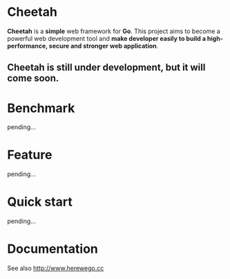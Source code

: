 # Cheetah
**Cheetah** is a **simple** web framework for **Go**.
 This project aims to become a powerful web development tool and **make developer easily to build a high-performance, secure and stronger web application**.

## Cheetah is still under development, but it will come soon.

# Benchmark
pending...

# Feature
pending...

# Quick start
pending...

# Documentation
See also http://www.herewego.cc